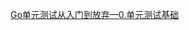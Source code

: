 [Go单元测试从入门到放弃—0.单元测试基础](https://mp.weixin.qq.com/s?__biz=MzUzNTY5MzU2MA==&mid=2247492892&idx=1&sn=cee29fafc9a58ba731ac5b1a315aa27e&scene=21#wechat_redirect)